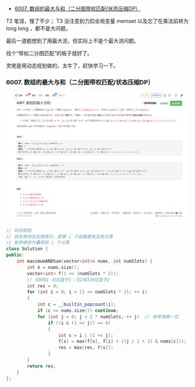 
<!-- @import "[TOC]" {cmd="toc" depthFrom=1 depthTo=6 orderedList=false} -->

<!-- code_chunk_output -->

- [6007. 数组的最大与和（二分图带权匹配/状态压缩DP）](#6007-数组的最大与和二分图带权匹配状态压缩dp)

<!-- /code_chunk_output -->

T2 笔误，慢了不少； T3 没注意到力扣全局变量 memset 以及忘了在乘法前转为 long long ，都不是大问题。

最后一道题想到了用最大流，但实际上不是个最大流问题。

找个“带权二分图匹配”的板子就好了。

灵佬是用动态规划做的，太牛了，赶快学习一下。

### 6007. 数组的最大与和（二分图带权匹配/状态压缩DP）

![](./images/leetcode-cn.com_contest_weekly-contest-280_problems_maximum-and-sum-of-array_.png)

```cpp
// 动态规划
// 状态用状态压缩表示，即第 i 个容器里有没有元素
// 枚举顺序为囊库前 i 个元素
class Solution {
public:
    int maximumANDSum(vector<int>& nums, int numSlots) {
        int n = nums.size();
        vector<int> f(1 << (numSlots * 2));
        // 位0和1 对应篮子1；位2和3对应篮子2
        int res = 0;
        for (int i = 0; i < (1 << numSlots * 2); ++ i)
        {
            int c = __builtin_popcount(i);
            if (c >= nums.size()) continue;
            for (int j = 0; j < 2 * numSlots; ++ j)  // 枚举填哪一位
                if ((i & (1 << j)) == 0)
                {
                    int s = i | (1 << j);
                    f[s] = max(f[s], f[i] + ((j / 2 + 1) & nums[c]));
                    res = max(res, f[s]);
                }
        }
        return res;
    }
};
```
